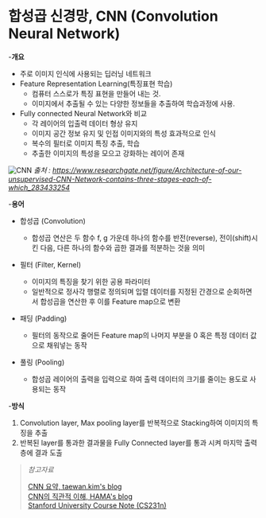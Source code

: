 # 합성곱 신경망, CNN (Convolution Neural Network)
-**개요**

* 주로 이미지 인식에 사용되는 딥러닝 네트워크
* Feature Representation Learning(특징표현 학습)
    + 컴퓨터 스스로가 특징 표현을 만들어 내는 것.
    + 이미지에서 추출될 수 있는 다양한 정보들을 추출하여 학습과정에 사용.
* Fully connected Neural Network와 비교
    + 각 레이어의 입출력 데이터 형상 유지
    + 이미지 공간 정보 유지 및 인접 이미지와의 특성 효과적으로 인식
    + 복수의 필터로 이미지 특징 추출, 학습
    + 추출한 이미지의 특성을 모으고 강화하는 레이어 존재

![CNN](/image/cnn.png)
*출처 : https://www.researchgate.net/figure/Architecture-of-our-unsupervised-CNN-Network-contains-three-stages-each-of-which_283433254*

-**용어**

* 합성곱 (Convolution)
    + 합성곱 연산은 두 함수 f, g 가운데 하나의 함수를 반전(reverse), 전이(shift)시킨 다음, 다른 하나의 함수와 곱한 결과를 적분하는 것을 의미

* 필터 (Filter, Kernel)
    - 이미지의 특징을 찾기 위한 공용 파라미터
    - 일반적으로 정사각 행렬로 정의되며 입렬 데이터를 지정된 간경으로 순회하면서 합성곱을 연산한 후 이를 Feature map으로 변환

* 패딩 (Padding)
    - 필터의 동작으로 줄어든 Feature map의 나머지 부분을 0 혹은 특정 데이터 값으로 채워넣는 동작

* 풀링 (Pooling)
    - 합성곱 레이어의 출력을 입력으로 하여 출력 데이터의 크기를 줄이는 용도로 사용되는 동작

-**방식**
1. Convolution layer, Max pooling layer를 반복적으로 Stacking하여 이미지의 특징을 추출  
2. 반복된 layer를 통과한 결과물을 Fully Connected layer를 통과 시켜 마지막 출력층에 결과 도출




>   *참고자료*
>   
>   [CNN 요약, taewan.kim's blog]  
>   [CNN의 직관적 이해, HAMA's blog]  
>   [Stanford University Course Note (CS231n)]  






[CNN 요약, taewan.kim's blog]: http://taewan.kim/post/cnn/
[CNN의 직관적 이해, HAMA's blog]: http://hamait.tistory.com/535
[Stanford University Course Note (CS231n)]: http://cs231n.github.io/